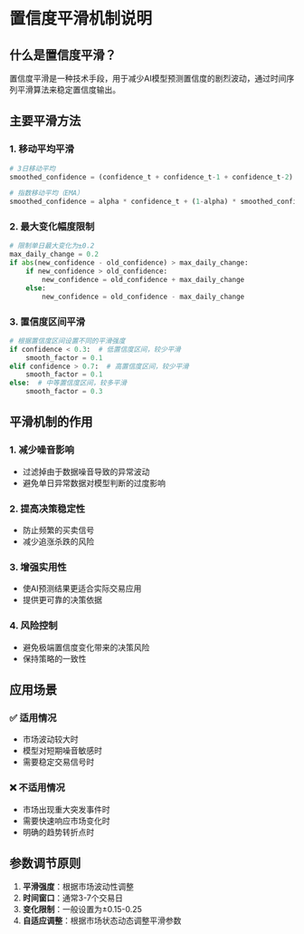 # 置信度平滑机制说明

## 什么是置信度平滑？

置信度平滑是一种技术手段，用于减少AI模型预测置信度的剧烈波动，通过时间序列平滑算法来稳定置信度输出。

## 主要平滑方法

### 1. 移动平均平滑
```python
# 3日移动平均
smoothed_confidence = (confidence_t + confidence_t-1 + confidence_t-2) / 3

# 指数移动平均（EMA）
smoothed_confidence = alpha * confidence_t + (1-alpha) * smoothed_confidence_t-1
```

### 2. 最大变化幅度限制
```python
# 限制单日最大变化为±0.2
max_daily_change = 0.2
if abs(new_confidence - old_confidence) > max_daily_change:
    if new_confidence > old_confidence:
        new_confidence = old_confidence + max_daily_change
    else:
        new_confidence = old_confidence - max_daily_change
```

### 3. 置信度区间平滑
```python
# 根据置信度区间设置不同的平滑强度
if confidence < 0.3:  # 低置信度区间，较少平滑
    smooth_factor = 0.1
elif confidence > 0.7:  # 高置信度区间，较少平滑
    smooth_factor = 0.1
else:  # 中等置信度区间，较多平滑
    smooth_factor = 0.3
```

## 平滑机制的作用

### 1. **减少噪音影响**
- 过滤掉由于数据噪音导致的异常波动
- 避免单日异常数据对模型判断的过度影响

### 2. **提高决策稳定性**
- 防止频繁的买卖信号
- 减少追涨杀跌的风险

### 3. **增强实用性**
- 使AI预测结果更适合实际交易应用
- 提供更可靠的决策依据

### 4. **风险控制**
- 避免极端置信度变化带来的决策风险
- 保持策略的一致性

## 应用场景

### ✅ 适用情况
- 市场波动较大时
- 模型对短期噪音敏感时
- 需要稳定交易信号时

### ❌ 不适用情况
- 市场出现重大突发事件时
- 需要快速响应市场变化时
- 明确的趋势转折点时

## 参数调节原则

1. **平滑强度**：根据市场波动性调整
2. **时间窗口**：通常3-7个交易日
3. **变化限制**：一般设置为±0.15-0.25
4. **自适应调整**：根据市场状态动态调整平滑参数 